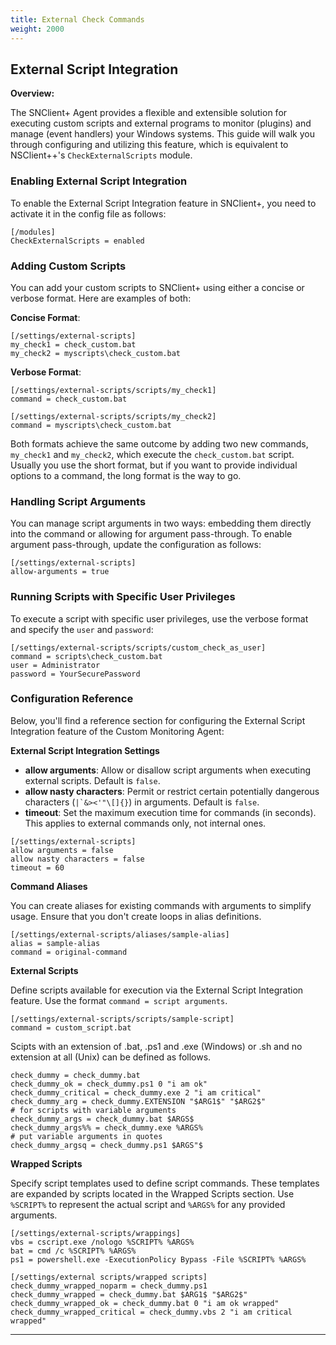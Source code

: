 ```yaml
---
title: External Check Commands
weight: 2000
---
```


## External Script Integration

**Overview:**

The SNClient+ Agent provides a flexible and extensible solution for executing custom scripts and external programs to monitor (plugins) and manage (event handlers) your Windows systems. This guide will walk you through configuring and utilizing this feature, which is equivalent to NSClient++'s `CheckExternalScripts` module.

### Enabling External Script Integration

To enable the External Script Integration feature in SNClient+, you need to activate it in the config file as follows:

```plaintext
[/modules]
CheckExternalScripts = enabled
```

### Adding Custom Scripts

You can add your custom scripts to SNClient+ using either a concise or verbose format. Here are examples of both:

**Concise Format**:

```plaintext
[/settings/external-scripts]
my_check1 = check_custom.bat
my_check2 = myscripts\check_custom.bat
```

**Verbose Format**:

```plaintext
[/settings/external-scripts/scripts/my_check1]
command = check_custom.bat

[/settings/external-scripts/scripts/my_check2]
command = myscripts\check_custom.bat
```

Both formats achieve the same outcome by adding two new commands, `my_check1` and `my_check2`, which execute the `check_custom.bat` script. Usually you use the short format, but if you want to provide individual options to a command, the long format is the way to go.

### Handling Script Arguments

You can manage script arguments in two ways: embedding them directly into the command or allowing for argument pass-through. To enable argument pass-through, update the configuration as follows:

```plaintext
[/settings/external-scripts]
allow-arguments = true
```

### Running Scripts with Specific User Privileges

To execute a script with specific user privileges, use the verbose format and specify the `user` and `password`:

```plaintext
[/settings/external-scripts/scripts/custom_check_as_user]
command = scripts\check_custom.bat
user = Administrator
password = YourSecurePassword
```

### Configuration Reference

Below, you'll find a reference section for configuring the External Script Integration feature of the Custom Monitoring Agent:

**External Script Integration Settings**

- **allow arguments**: Allow or disallow script arguments when executing external scripts. Default is `false`.
- **allow nasty characters**: Permit or restrict certain potentially dangerous characters (```|`&><'"\[]{}```) in arguments. Default is `false`.
- **timeout**: Set the maximum execution time for commands (in seconds). This applies to external commands only, not internal ones.

```plaintext
[/settings/external-scripts]
allow arguments = false
allow nasty characters = false
timeout = 60
```

**Command Aliases**

You can create aliases for existing commands with arguments to simplify usage. Ensure that you don't create loops in alias definitions.

```plaintext
[/settings/external-scripts/aliases/sample-alias]
alias = sample-alias
command = original-command
```

**External Scripts**

Define scripts available for execution via the External Script Integration feature. Use the format `command = script arguments`.

```plaintext
[/settings/external-scripts/scripts/sample-script]
command = custom_script.bat
```

Scipts with an extension of .bat, .ps1 and .exe (Windows) or .sh and no extension at all (Unix) can be defined as follows.

```
check_dummy = check_dummy.bat
check_dummy_ok = check_dummy.ps1 0 "i am ok"
check_dummy_critical = check_dummy.exe 2 "i am critical"
check_dummy_arg = check_dummy.EXTENSION "$ARG1$" "$ARG2$"
# for scripts with variable arguments
check_dummy_args = check_dummy.bat $ARGS$
check_dummy_args%% = check_dummy.exe %ARGS%
# put variable arguments in quotes
check_dummy_argsq = check_dummy.ps1 $ARGS"$
```

**Wrapped Scripts**

Specify script templates used to define script commands. These templates are expanded by scripts located in the Wrapped Scripts section. Use `%SCRIPT%` to represent the actual script and `%ARGS%` for any provided arguments.

```plaintext
[/settings/external-scripts/wrappings]
vbs = cscript.exe /nologo %SCRIPT% %ARGS%
bat = cmd /c %SCRIPT% %ARGS%
ps1 = powershell.exe -ExecutionPolicy Bypass -File %SCRIPT% %ARGS%

[/settings/external scripts/wrapped scripts]
check_dummy_wrapped_noparm = check_dummy.ps1
check_dummy_wrapped = check_dummy.bat $ARG1$ "$ARG2$"
check_dummy_wrapped_ok = check_dummy.bat 0 "i am ok wrapped"
check_dummy_wrapped_critical = check_dummy.vbs 2 "i am critical wrapped"
```

---

